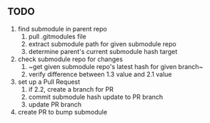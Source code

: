 ## TODO

1. find submodule in parent repo
    1. pull .gitmodules file
	2. extract submodule path for given submodule repo
	3. determine parent's current submodule hash target
2. check submodule repo for changes
    1. ~get given submodule repo's latest hash for given branch~
	2. verify difference between 1.3 value and 2.1 value
3. set up a Pull Request
    1. if 2.2, create a branch for PR
	2. commit submodule hash update to PR branch
	3. update PR branch
4. create PR to bump submodule
